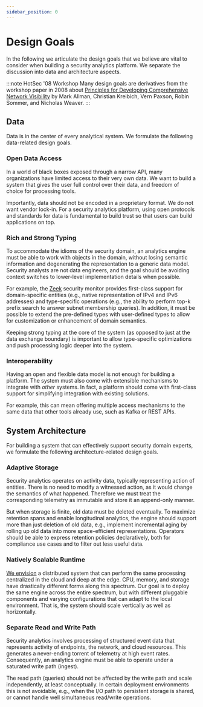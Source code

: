 ```yaml
---
sidebar_position: 0
---
```


# Design Goals

In the following we articulate the design goals that we believe are vital to
consider when building a security analytics platform. We separate the discussion
into data and architecture aspects.

:::note HotSec '08 Workshop
Many design goals are derivatives from the workshop paper in 2008 about
[Principles for Developing Comprehensive Network Visibility][hotsec08] by Mark
Allman, Christian Kreibich, Vern Paxson, Robin Sommer, and Nicholas Weaver.
:::

[hotsec08]: https://www.icir.org/mallman/papers/awareness-hotsec08.pdf

## Data

Data is in the center of every analytical system. We formulate the following
data-related design goals.

### Open Data Access

In a world of black boxes exposed through a narrow API, many organizations have
limited access to their very own data. We want to build a system that gives
the user full control over their data, and freedom of choice for processing
tools.

Importantly, data should not be encoded in a proprietary format. We do not want
vendor lock-in. For a security analytics platform, using open protocols and
standards for data is fundamental to build trust so that users can build
applications on top.

### Rich and Strong Typing

To accommodate the idioms of the security domain, an analytics engine must be
able to work with objects in the domain, without losing semantic information and
degenerating the representation to a generic data model. Security analysts are
not data engineers, and the goal should be avoiding context switches to
lower-level implementation details when possible.

For example, the [Zeek](https://zeek.org) security monitor provides first-class
support for domain-specific entities (e.g., native representation of IPv4 and
IPv6 addresses) and type-specific operations (e.g., the ability to perform top-k
prefix search to answer subnet membership queries). In addition, it must be
possible to extend the pre-defined types with user-defined types to allow for
customization or enhancement of domain semantics.

Keeping strong typing at the core of the system (as opposed to just at the data
exchange boundary) is important to allow type-specific optimizations and push
processing logic deeper into the system.

### Interoperability

Having an open and flexible data model is not enough for building a platform.
The system must also come with extensible mechanisms to integrate with *other*
systems. In fact, a platform should come with first-class support for
simplifying integration with existing solutions.

For example, this can mean offering multiple access mechanisms to the same data
that other tools already use, such as Kafka or REST APIs.

## System Architecture

For building a system that can effectively support security domain experts, we
formulate the following architecture-related design goals.

### Adaptive Storage

Security analytics operates on activity data, typically representing action of
entities. There is no need to modify a witnessed action, as it would change the
semantics of what happened. Therefore we must treat the corresponding telemetry
as immutable and store it an append-only manner.

But when storage is finite, old data must be deleted eventually. To maximize
retention spans and enable longitudinal analytics, the engine should support
more than just deletion of old data, e.g., implement incremental aging by
rolling up old data into more space-efficient representations. Operators should
be able to express retention policies declaratively, both for compliance use
cases and to filter out less useful data.

### Natively Scalable Runtime

[We envision](../../about/vision.md) a distributed system that can perform the
same processing centralized in the cloud and deep at the edge. CPU, memory, and
storage have drastically different forms along this spectrum. Our goal is to
deploy the same engine across the entire spectrum, but with different pluggable
components and varying configurations that can adapt to the local environment.
That is, the system should scale vertically as well as horizontally.

### Separate Read and Write Path

Security analytics involves processing of structured event data that represents
activity of endpoints, the network, and cloud resources. This generates a
never-ending torrent of telemetry at high event rates. Consequently, an
analytics engine must be able to operate under a saturated write path (ingest).

The read path (queries) should not be affected by the write path and scale
independently, at least conceptually. In certain deployment environments this is
not avoidable, e.g., when the I/O path to persistent storage is shared, or
cannot handle well simultaneous read/write operations.
